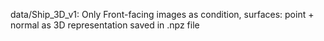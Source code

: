 data/Ship_3D_v1: Only Front-facing images as condition, surfaces: point + normal as 3D representation saved in .npz file
